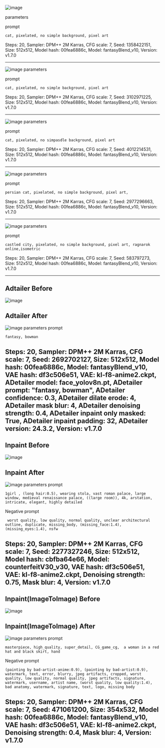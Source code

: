 ![image](https://raw.githubusercontent.com/parechae123/StableDiffusion2024_3/43cc4b4aedc30fc663fd2ba5cd56df4005521a54/%ED%94%84%EB%A1%AC%ED%94%84%ED%8A%B8%20%ED%85%8C%EC%8A%A4%ED%8A%B8/00117-1358422151.png)

parameters

prompt
```
cat, pixelated, no simple background, pixel art
```
Steps: 20, Sampler: DPM++ 2M Karras, CFG scale: 7, Seed: 1358422151, Size: 512x512, Model hash: 00fea6886c, Model: fantasyBlend_v10, Version: v1.7.0

----

![image](https://raw.githubusercontent.com/parechae123/StableDiffusion2024_3/43cc4b4aedc30fc663fd2ba5cd56df4005521a54/%ED%94%84%EB%A1%AC%ED%94%84%ED%8A%B8%20%ED%85%8C%EC%8A%A4%ED%8A%B8/00121-3102971225.png)
parameters

prompt
```
cat, pixelated, no simple background, pixel art
```
Steps: 20, Sampler: DPM++ 2M Karras, CFG scale: 7, Seed: 3102971225, Size: 512x512, Model hash: 00fea6886c, Model: fantasyBlend_v10, Version: v1.7.0

----

![image](https://raw.githubusercontent.com/parechae123/StableDiffusion2024_3/43cc4b4aedc30fc663fd2ba5cd56df4005521a54/%ED%94%84%EB%A1%AC%ED%94%84%ED%8A%B8%20%ED%85%8C%EC%8A%A4%ED%8A%B8/00127-4012214531.png)
parameters

prompt
```
cat, pixelated, no simpasdle background, pixel art
```
Steps: 20, Sampler: DPM++ 2M Karras, CFG scale: 7, Seed: 4012214531, Size: 512x512, Model hash: 00fea6886c, Model: fantasyBlend_v10, Version: v1.7.0

----

![image](https://raw.githubusercontent.com/parechae123/StableDiffusion2024_3/43cc4b4aedc30fc663fd2ba5cd56df4005521a54/%ED%94%84%EB%A1%AC%ED%94%84%ED%8A%B8%20%ED%85%8C%EC%8A%A4%ED%8A%B8/00129-2977296663.png)
parameters

prompt
```
persian cat, pixelated, no simple background, pixel art,
```
Steps: 20, Sampler: DPM++ 2M Karras, CFG scale: 7, Seed: 2977296663, Size: 512x512, Model hash: 00fea6886c, Model: fantasyBlend_v10, Version: v1.7.0

----

![image](https://raw.githubusercontent.com/parechae123/StableDiffusion2024_3/43cc4b4aedc30fc663fd2ba5cd56df4005521a54/%ED%94%84%EB%A1%AC%ED%94%84%ED%8A%B8%20%ED%85%8C%EC%8A%A4%ED%8A%B8/00134-583797273.png)
parameters

prompt
```
castled city, pixelated, no simple background, pixel art, ragnarok online,isometric
```
Steps: 20, Sampler: DPM++ 2M Karras, CFG scale: 7, Seed: 583797273, Size: 512x512, Model hash: 00fea6886c, Model: fantasyBlend_v10, Version: v1.7.0

----

## Adtailer Before

![image](https://github.com/parechae123/StableDiffusion2024_3/blob/main/%ED%94%84%EB%A1%AC%ED%94%84%ED%8A%B8%20%ED%85%8C%EC%8A%A4%ED%8A%B8/00176-2692702127.png?raw=true)

## Adtailer After


![image](https://github.com/parechae123/StableDiffusion2024_3/blob/main/%ED%94%84%EB%A1%AC%ED%94%84%ED%8A%B8%20%ED%85%8C%EC%8A%A4%ED%8A%B8/00178-2692702127.png?raw=true)
parameters
prompt
```
fantasy, bowman
```
Steps: 20, Sampler: DPM++ 2M Karras, CFG scale: 7, Seed: 2692702127, Size: 512x512, Model hash: 00fea6886c, Model: fantasyBlend_v10, VAE hash: df3c506e51, VAE: kl-f8-anime2.ckpt, ADetailer model: face_yolov8n.pt, ADetailer prompt: "fantasy, bowman", ADetailer confidence: 0.3, ADetailer dilate erode: 4, ADetailer mask blur: 4, ADetailer denoising strength: 0.4, ADetailer inpaint only masked: True, ADetailer inpaint padding: 32, ADetailer version: 24.3.2, Version: v1.7.0
----
## Inpaint Before

![image](https://github.com/parechae123/StableDiffusion2024_3/blob/main/%ED%94%84%EB%A1%AC%ED%94%84%ED%8A%B8%20%ED%85%8C%EC%8A%A4%ED%8A%B8/InPaintBefore.png?raw=true)

## Inpaint After


![image](https://github.com/parechae123/StableDiffusion2024_3/blob/main/%ED%94%84%EB%A1%AC%ED%94%84%ED%8A%B8%20%ED%85%8C%EC%8A%A4%ED%8A%B8/InPaintAfter.png?raw=true)
parameters
prompt
```
1girl , (long hair:0.5), wearing stola, vast roman palace, large window, medieval renaissance palace, ((large room)), 4k, arstation, intricate, elegant, highly detailed
```
Negative prompt
```
 worst quality, low quality, normal quality, unclear architectural outline, duplicate, missing_body, (missing_face:1.4), (missing_eyes:1.4), nsfw
```

Steps: 20, Sampler: DPM++ 2M Karras, CFG scale: 7, Seed: 2277327246, Size: 512x512, Model hash: cbfba64e66, Model: counterfeitV30_v30, VAE hash: df3c506e51, VAE: kl-f8-anime2.ckpt, Denoising strength: 0.75, Mask blur: 4, Version: v1.7.0
----
## Inpaint(ImageToImage) Before

![image](https://github.com/parechae123/StableDiffusion2024_3/blob/main/%ED%94%84%EB%A1%AC%ED%94%84%ED%8A%B8%20%ED%85%8C%EC%8A%A4%ED%8A%B8/ITIBefore.png?raw=true)

## Inpaint(ImageToImage) After


![image](https://github.com/parechae123/StableDiffusion2024_3/blob/main/%ED%94%84%EB%A1%AC%ED%94%84%ED%8A%B8%20%ED%85%8C%EC%8A%A4%ED%8A%B8/ITIAfter.png?raw=true)
parameters
prompt
```
masterpiece, high_quality, super_detail, CG_game_cg,  a woman in a red hat and black skirt, hand
```
Negative prompt
```
(painting by bad-artist-anime:0.9), (painting by bad-artist:0.9), watermark, text, error, blurry, jpeg artifacts, cropped, worst quality, low quality, normal quality, jpeg artifacts, signature, watermark, username, artist name, (worst quality, low quality:1.4), bad anatomy, watermark, signature, text, logo, missing body
```

Steps: 20, Sampler: DPM++ 2M Karras, CFG scale: 7, Seed: 471061200, Size: 354x532, Model hash: 00fea6886c, Model: fantasyBlend_v10, VAE hash: df3c506e51, VAE: kl-f8-anime2.ckpt, Denoising strength: 0.4, Mask blur: 4, Version: v1.7.0
----